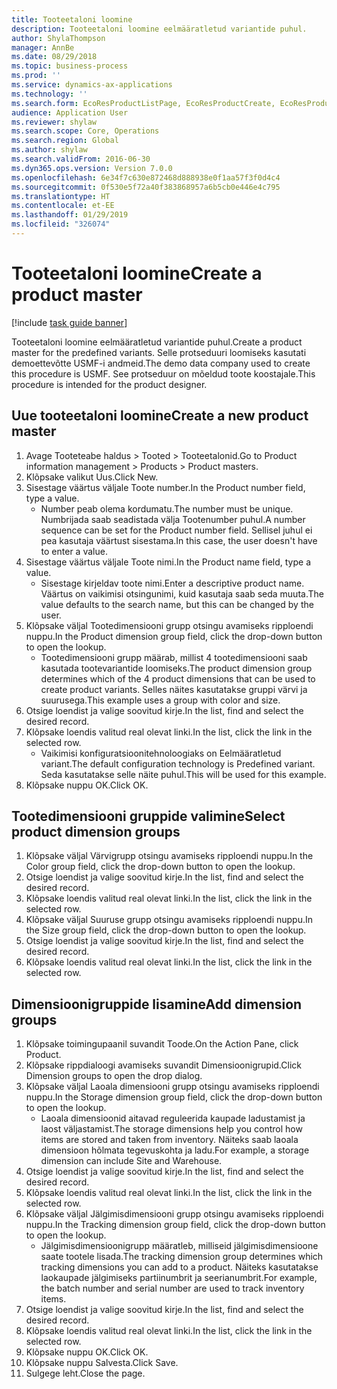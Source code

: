 ```yaml
---
title: Tooteetaloni loomine
description: Tooteetaloni loomine eelmääratletud variantide puhul.
author: ShylaThompson
manager: AnnBe
ms.date: 08/29/2018
ms.topic: business-process
ms.prod: ''
ms.service: dynamics-ax-applications
ms.technology: ''
ms.search.form: EcoResProductListPage, EcoResProductCreate, EcoResProductDetails, EcoResProductInventoryDimensionGroups
audience: Application User
ms.reviewer: shylaw
ms.search.scope: Core, Operations
ms.search.region: Global
ms.author: shylaw
ms.search.validFrom: 2016-06-30
ms.dyn365.ops.version: Version 7.0.0
ms.openlocfilehash: 6e34f7c630e872468d888938e0f1aa57f3f0d4c4
ms.sourcegitcommit: 0f530e5f72a40f383868957a6b5cb0e446e4c795
ms.translationtype: HT
ms.contentlocale: et-EE
ms.lasthandoff: 01/29/2019
ms.locfileid: "326074"
---
```

# <a name="create-a-product-master"></a><span data-ttu-id="e29ea-103">Tooteetaloni loomine</span><span class="sxs-lookup"><span data-stu-id="e29ea-103">Create a product master</span></span>

[!include [task guide banner](../../includes/task-guide-banner.md)]

<span data-ttu-id="e29ea-104">Tooteetaloni loomine eelmääratletud variantide puhul.</span><span class="sxs-lookup"><span data-stu-id="e29ea-104">Create a product master for the predefined variants.</span></span> <span data-ttu-id="e29ea-105">Selle protseduuri loomiseks kasutati demoettevõtte USMF-i andmeid.</span><span class="sxs-lookup"><span data-stu-id="e29ea-105">The demo data company used to create this procedure is USMF.</span></span> <span data-ttu-id="e29ea-106">See protseduur on mõeldud toote koostajale.</span><span class="sxs-lookup"><span data-stu-id="e29ea-106">This procedure is intended for the product designer.</span></span>


## <a name="create-a-new-product-master"></a><span data-ttu-id="e29ea-107">Uue tooteetaloni loomine</span><span class="sxs-lookup"><span data-stu-id="e29ea-107">Create a new product master</span></span>
1. <span data-ttu-id="e29ea-108">Avage Tooteteabe haldus > Tooted > Tooteetalonid.</span><span class="sxs-lookup"><span data-stu-id="e29ea-108">Go to Product information management > Products > Product masters.</span></span>
2. <span data-ttu-id="e29ea-109">Klõpsake valikut Uus.</span><span class="sxs-lookup"><span data-stu-id="e29ea-109">Click New.</span></span>
3. <span data-ttu-id="e29ea-110">Sisestage väärtus väljale Toote number.</span><span class="sxs-lookup"><span data-stu-id="e29ea-110">In the Product number field, type a value.</span></span>
    * <span data-ttu-id="e29ea-111">Number peab olema kordumatu.</span><span class="sxs-lookup"><span data-stu-id="e29ea-111">The number must be unique.</span></span> <span data-ttu-id="e29ea-112">Numbrijada saab seadistada välja Tootenumber puhul.</span><span class="sxs-lookup"><span data-stu-id="e29ea-112">A number sequence can be set for the Product number field.</span></span> <span data-ttu-id="e29ea-113">Sellisel juhul ei pea kasutaja väärtust sisestama.</span><span class="sxs-lookup"><span data-stu-id="e29ea-113">In this case, the user doesn't have to enter a value.</span></span>  
4. <span data-ttu-id="e29ea-114">Sisestage väärtus väljale Toote nimi.</span><span class="sxs-lookup"><span data-stu-id="e29ea-114">In the Product name field, type a value.</span></span>
    * <span data-ttu-id="e29ea-115">Sisestage kirjeldav toote nimi.</span><span class="sxs-lookup"><span data-stu-id="e29ea-115">Enter a descriptive product name.</span></span> <span data-ttu-id="e29ea-116">Väärtus on vaikimisi otsingunimi, kuid kasutaja saab seda muuta.</span><span class="sxs-lookup"><span data-stu-id="e29ea-116">The value defaults to the search name, but this can be changed by the user.</span></span>  
5. <span data-ttu-id="e29ea-117">Klõpsake väljal Tootedimensiooni grupp otsingu avamiseks ripploendi nuppu.</span><span class="sxs-lookup"><span data-stu-id="e29ea-117">In the Product dimension group field, click the drop-down button to open the lookup.</span></span>
    * <span data-ttu-id="e29ea-118">Tootedimensiooni grupp määrab, millist 4 tootedimensiooni saab kasutada tootevariantide loomiseks.</span><span class="sxs-lookup"><span data-stu-id="e29ea-118">The product dimension group determines which of the 4 product dimensions that can be used to create product variants.</span></span> <span data-ttu-id="e29ea-119">Selles näites kasutatakse gruppi värvi ja suurusega.</span><span class="sxs-lookup"><span data-stu-id="e29ea-119">This example uses a group with color and size.</span></span>  
6. <span data-ttu-id="e29ea-120">Otsige loendist ja valige soovitud kirje.</span><span class="sxs-lookup"><span data-stu-id="e29ea-120">In the list, find and select the desired record.</span></span>
7. <span data-ttu-id="e29ea-121">Klõpsake loendis valitud real olevat linki.</span><span class="sxs-lookup"><span data-stu-id="e29ea-121">In the list, click the link in the selected row.</span></span>
    * <span data-ttu-id="e29ea-122">Vaikimisi konfiguratsioonitehnoloogiaks on Eelmääratletud variant.</span><span class="sxs-lookup"><span data-stu-id="e29ea-122">The default configuration technology is Predefined variant.</span></span> <span data-ttu-id="e29ea-123">Seda kasutatakse selle näite puhul.</span><span class="sxs-lookup"><span data-stu-id="e29ea-123">This will be used for this example.</span></span>  
8. <span data-ttu-id="e29ea-124">Klõpsake nuppu OK.</span><span class="sxs-lookup"><span data-stu-id="e29ea-124">Click OK.</span></span>

## <a name="select-product-dimension-groups"></a><span data-ttu-id="e29ea-125">Tootedimensiooni gruppide valimine</span><span class="sxs-lookup"><span data-stu-id="e29ea-125">Select product dimension groups</span></span>
1. <span data-ttu-id="e29ea-126">Klõpsake väljal Värvigrupp otsingu avamiseks ripploendi nuppu.</span><span class="sxs-lookup"><span data-stu-id="e29ea-126">In the Color group field, click the drop-down button to open the lookup.</span></span>
2. <span data-ttu-id="e29ea-127">Otsige loendist ja valige soovitud kirje.</span><span class="sxs-lookup"><span data-stu-id="e29ea-127">In the list, find and select the desired record.</span></span>
3. <span data-ttu-id="e29ea-128">Klõpsake loendis valitud real olevat linki.</span><span class="sxs-lookup"><span data-stu-id="e29ea-128">In the list, click the link in the selected row.</span></span>
4. <span data-ttu-id="e29ea-129">Klõpsake väljal Suuruse grupp otsingu avamiseks ripploendi nuppu.</span><span class="sxs-lookup"><span data-stu-id="e29ea-129">In the Size group field, click the drop-down button to open the lookup.</span></span>
5. <span data-ttu-id="e29ea-130">Otsige loendist ja valige soovitud kirje.</span><span class="sxs-lookup"><span data-stu-id="e29ea-130">In the list, find and select the desired record.</span></span>
6. <span data-ttu-id="e29ea-131">Klõpsake loendis valitud real olevat linki.</span><span class="sxs-lookup"><span data-stu-id="e29ea-131">In the list, click the link in the selected row.</span></span>

## <a name="add-dimension-groups"></a><span data-ttu-id="e29ea-132">Dimensioonigruppide lisamine</span><span class="sxs-lookup"><span data-stu-id="e29ea-132">Add dimension groups</span></span>
1. <span data-ttu-id="e29ea-133">Klõpsake toimingupaanil suvandit Toode.</span><span class="sxs-lookup"><span data-stu-id="e29ea-133">On the Action Pane, click Product.</span></span>
2. <span data-ttu-id="e29ea-134">Klõpsake rippdialoogi avamiseks suvandit Dimensioonigrupid.</span><span class="sxs-lookup"><span data-stu-id="e29ea-134">Click Dimension groups to open the drop dialog.</span></span>
3. <span data-ttu-id="e29ea-135">Klõpsake väljal Laoala dimensiooni grupp otsingu avamiseks ripploendi nuppu.</span><span class="sxs-lookup"><span data-stu-id="e29ea-135">In the Storage dimension group field, click the drop-down button to open the lookup.</span></span>
    * <span data-ttu-id="e29ea-136">Laoala dimensioonid aitavad reguleerida kaupade ladustamist ja laost väljastamist.</span><span class="sxs-lookup"><span data-stu-id="e29ea-136">The storage dimensions help you control how items are stored and taken from inventory.</span></span> <span data-ttu-id="e29ea-137">Näiteks saab laoala dimensioon hõlmata tegevuskohta ja ladu.</span><span class="sxs-lookup"><span data-stu-id="e29ea-137">For example, a storage dimension can include Site and Warehouse.</span></span>  
4. <span data-ttu-id="e29ea-138">Otsige loendist ja valige soovitud kirje.</span><span class="sxs-lookup"><span data-stu-id="e29ea-138">In the list, find and select the desired record.</span></span>
5. <span data-ttu-id="e29ea-139">Klõpsake loendis valitud real olevat linki.</span><span class="sxs-lookup"><span data-stu-id="e29ea-139">In the list, click the link in the selected row.</span></span>
6. <span data-ttu-id="e29ea-140">Klõpsake väljal Jälgimisdimensiooni grupp otsingu avamiseks ripploendi nuppu.</span><span class="sxs-lookup"><span data-stu-id="e29ea-140">In the Tracking dimension group field, click the drop-down button to open the lookup.</span></span>
    * <span data-ttu-id="e29ea-141">Jälgimisdimensioonigrupp määratleb, milliseid jälgimisdimensioone saate tootele lisada.</span><span class="sxs-lookup"><span data-stu-id="e29ea-141">The tracking dimension group determines which tracking dimensions you can add to a product.</span></span> <span data-ttu-id="e29ea-142">Näiteks kasutatakse laokaupade jälgimiseks partiinumbrit ja seerianumbrit.</span><span class="sxs-lookup"><span data-stu-id="e29ea-142">For example, the batch number and serial number are used to track inventory items.</span></span>  
7. <span data-ttu-id="e29ea-143">Otsige loendist ja valige soovitud kirje.</span><span class="sxs-lookup"><span data-stu-id="e29ea-143">In the list, find and select the desired record.</span></span>
8. <span data-ttu-id="e29ea-144">Klõpsake loendis valitud real olevat linki.</span><span class="sxs-lookup"><span data-stu-id="e29ea-144">In the list, click the link in the selected row.</span></span>
9. <span data-ttu-id="e29ea-145">Klõpsake nuppu OK.</span><span class="sxs-lookup"><span data-stu-id="e29ea-145">Click OK.</span></span>
10. <span data-ttu-id="e29ea-146">Klõpsake nuppu Salvesta.</span><span class="sxs-lookup"><span data-stu-id="e29ea-146">Click Save.</span></span>
11. <span data-ttu-id="e29ea-147">Sulgege leht.</span><span class="sxs-lookup"><span data-stu-id="e29ea-147">Close the page.</span></span>

